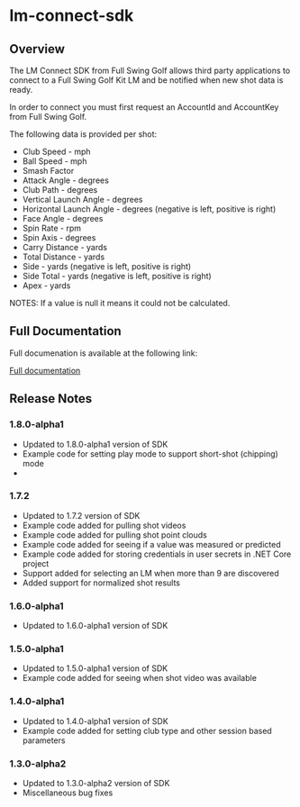 # lm-connect-sdk

## Overview

The LM Connect SDK from Full Swing Golf allows third party applications to connect to a Full Swing Golf Kit LM and be notified when new shot data is ready.

In order to connect you must first request an AccountId and AccountKey from Full Swing Golf.

The following data is provided per shot:

* Club Speed - mph 
* Ball Speed - mph 
* Smash Factor 
* Attack Angle - degrees 
* Club Path - degrees 
* Vertical Launch Angle - degrees 
* Horizontal Launch Angle - degrees (negative is left, positive is right) 
* Face Angle - degrees 
* Spin Rate - rpm 
* Spin Axis - degrees 
* Carry Distance - yards 
* Total Distance - yards 
* Side - yards (negative is left, positive is right) 
* Side Total - yards (negative is left, positive is right) 
* Apex - yards 

NOTES: If a value is null it means it could not be calculated.

## Full Documentation

Full documenation is available at the following link:

[Full documentation](https://fsglm.z19.web.core.windows.net/sdk-api-documentation/)

## Release Notes

### 1.8.0-alpha1

* Updated to 1.8.0-alpha1 version of SDK
* Example code for setting play mode to support short-shot (chipping) mode
* 
### 1.7.2

* Updated to 1.7.2 version of SDK
* Example code added for pulling shot videos
* Example code added for pulling shot point clouds
* Example code added for seeing if a value was measured or predicted
* Example code added for storing credentials in user secrets in .NET Core project
* Support added for selecting an LM when more than 9 are discovered
* Added support for normalized shot results

### 1.6.0-alpha1

* Updated to 1.6.0-alpha1 version of SDK

### 1.5.0-alpha1

* Updated to 1.5.0-alpha1 version of SDK
* Example code added for seeing when shot video was available

### 1.4.0-alpha1

* Updated to 1.4.0-alpha1 version of SDK
* Example code added for setting club type and other session based parameters

### 1.3.0-alpha2

* Updated to 1.3.0-alpha2 version of SDK
* Miscellaneous bug fixes
